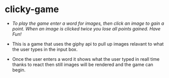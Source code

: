 # clicky-game

* _To play the game enter a word for images, then click an image to gain a point. When an image is clicked twice you lose all points gained. Have Fun!_

* This is a game that uses the giphy api to pull up images relavant to what the user types in the input box.
* Once the user enters a word it shows what the user typed in reall time thanks to react then still images will be rendered and the game can begin.
